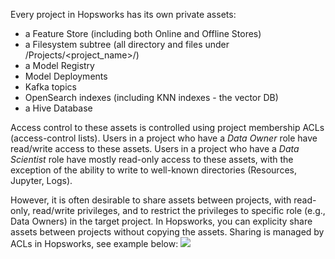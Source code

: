 Every project in Hopsworks has its own private assets:

 * a Feature Store (including both Online and Offline Stores)
 * a Filesystem subtree (all directory and files under /Projects/<project_name>/)
 * a Model Registry
 * Model Deployments
 * Kafka topics
 * OpenSearch indexes (including KNN indexes - the vector DB)
 * a Hive Database

Access control to these assets is controlled using project membership ACLs (access-control lists). Users in a project who have a *Data Owner* role have read/write access to these assets.  Users in a project who have a *Data Scientist* role have mostly read-only access to these assets, with the exception of the ability to write to well-known directories (Resources, Jupyter, Logs). 

However, it is often desirable to share assets between projects, with read-only, read/write privileges, and to restrict the privileges to specific role (e.g., Data Owners) in the target project. In Hopsworks, you can explicity share assets between projects without copying the assets. Sharing is managed by ACLs in Hopsworks, see example below:
<img src="../../../assets/images/concepts/projects/projects-sharing.svg">

